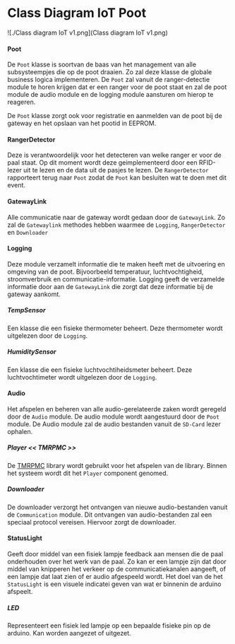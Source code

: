 # Class Diagram IoT Poot

![./Class diagram IoT v1.png](Class diagram IoT v1.png)

#### Poot
De `Poot` klasse is soortvan de baas van het management van alle subsysteempjes die op de poot draaien. Zo zal deze klasse de globale business logica implementeren. De `Poot` zal vanuit de ranger-detectie module te horen krijgen dat er een ranger voor de poot staat en zal de poot module de audio module en de logging module aansturen om hierop te reageren.

De `Poot` klasse zorgt ook voor registratie en aanmelden van de poot bij de gateway en het opslaan van het pootid in EEPROM.

#### RangerDetector
Deze is verantwoordelijk voor het detecteren van welke ranger er voor de paal staat. Op dit moment wordt deze geimplementeerd door een RFID-lezer uit te lezen en de data uit de pasjes te lezen. De `RangerDetector` rapporteert terug naar `Poot` zodat de `Poot` kan besluiten wat te doen met dit event.

#### GatewayLink
Alle communicatie naar de gateway wordt gedaan door de `GatewayLink`. Zo zal de `Gatewaylink` methodes hebben waarmee de `Logging`, `RangerDetector` en `Downloader`  

#### Logging
Deze module verzamelt informatie die te maken heeft met de uitvoering en omgeving van de poot. Bijvoorbeeld temperatuur, luchtvochtigheid, stroomverbruik en communicatie-informatie. Logging geeft de verzamelde informatie door aan de `GatewayLink` die zorgt dat deze informatie bij de gateway aankomt.

##### TempSensor
Een klasse die een fisieke thermometer beheert. Deze thermometer wordt uitgelezen door de `Logging`. 

##### HumiditySensor
Een klasse die een fisieke luchtvochtiheidsmeter beheert. Deze luchtvochtimeter wordt uitgelezen door de `Logging`.

#### Audio
Het afspelen en beheren van alle audio-gerelateerde zaken wordt geregeld door de `Audio` module. De audio module wordt aangestuurd door de `Poot` module. De Audio module zal de audio bestanden vanuit de `SD-Card` lezer ophalen.

##### Player << TMRPMC >>
De [TMRPMC](https://github.com/TMRh20/TMRpcm/wiki) library wordt gebruikt voor het afspelen van de library. Binnen het systeem wordt dit het `Player` component genomed.

##### Downloader
De downloader verzorgt het ontvangen van nieuwe audio-bestanden vanuit de `Communication` module. Dit ontvangen van audio-bestanden zal een speciaal protocol vereisen. Hiervoor zorgt de downloader.

#### StatusLight
Geeft door middel van een fisiek lampje feedback aan mensen die de paal onderhouden over het werk van de paal. Zo kan er een lampje zijn dat door middel van knipperen het verkeer op de communicatiekanalen aangeeft, of een lampje dat laat zien of er audio afgespeeld wordt. Het doel van de het `StatusLight` is een visuele indicatei geven van wat er binnenin de arduino afspeelt.

##### LED
Representeert een fisiek led lampje op een bepaalde fisieke pin op de arduino. Kan worden aangezet of uitgezet.
